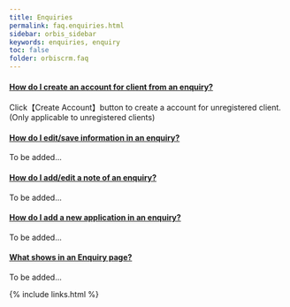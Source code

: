 ```yaml
---
title: Enquiries
permalink: faq.enquiries.html
sidebar: orbis_sidebar
keywords: enquiries, enquiry
toc: false
folder: orbiscrm.faq
---
```


<div class="panel-group" id="accordion">
    <div class="panel panel-default">
        <div class="panel-heading">
            <h4 class="panel-title">
                <a class="noCrossRef accordion-toggle" data-toggle="collapse" data-parent="#accordion" href="#how-do-i-create-an-account-for-client-from-an-enquiry">
                    How do I create an account for client from an enquiry?
                </a>
            </h4>
        </div>
        <div id="how-do-i-create-an-account-for-client-from-an-enquiry" class="panel-collapse collapse noCrossRef">
            <div class="panel-body">
                Click【Create Account】button to create a account for unregistered client.(Only applicable to unregistered clients)
            </div>
        </div>
    </div>
    <!-- /.panel -->
    <div class="panel panel-default">
        <div class="panel-heading">
            <h4 class="panel-title">
                <a class="noCrossRef accordion-toggle" data-toggle="collapse" data-parent="#accordion" href="#how-do-i-edit-save-information-in-an-enquiry">
                How do I edit/save information in an enquiry?
                </a>
            </h4>
        </div>
        <div id="how-do-i-edit-save-information-in-an-enquiry" class="panel-collapse collapse noCrossRef">
            <div class="panel-body">
                To be added...
            </div>
        </div>
    </div>
    <!-- /.panel -->
    <div class="panel panel-default">
        <div class="panel-heading">
            <h4 class="panel-title">
                <a class="noCrossRef accordion-toggle" data-toggle="collapse" data-parent="#accordion" href="#how-do-i-add-edit-a-note-of-an-enquiry">
                How do I add/edit a note of an enquiry?
                </a>
            </h4>
        </div>
        <div id="how-do-i-add-edit-a-note-of-an-enquiry" class="panel-collapse collapse noCrossRef">
            <div class="panel-body">
                To be added...
            </div>
        </div>
    </div>
    <!-- /.panel -->
    <div class="panel panel-default">
        <div class="panel-heading">
            <h4 class="panel-title">
                <a class="noCrossRef accordion-toggle" data-toggle="collapse" data-parent="#accordion" href="#how-do-i-add-a-new-application-in-an-enquiry">
                How do I add a new application in an enquiry?
                </a>
            </h4>
        </div>
        <div id="how-do-i-add-a-new-application-in-an-enquiry" class="panel-collapse collapse noCrossRef">
            <div class="panel-body">
                To be added...
            </div>
        </div>
    </div>
    <!-- /.panel -->
    <div class="panel panel-default">
        <div class="panel-heading">
            <h4 class="panel-title">
                <a class="noCrossRef accordion-toggle" data-toggle="collapse" data-parent="#accordion" href="#what-shows-in-an-enquiry-page">
                What shows in an Enquiry page?
                </a>
            </h4>
        </div>
        <div id="what-shows-in-an-enquiry-page" class="panel-collapse collapse noCrossRef">
            <div class="panel-body">
                To be added...
            </div>
        </div>
    </div>
    <!-- /.panel -->
</div>
<!-- /.panel-group -->

{% include links.html %}
